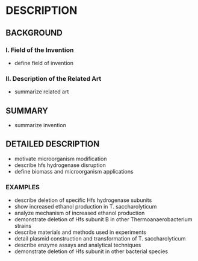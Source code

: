 # DESCRIPTION

## BACKGROUND

### I. Field of the Invention

- define field of invention

### II. Description of the Related Art

- summarize related art

## SUMMARY

- summarize invention

## DETAILED DESCRIPTION

- motivate microorganism modification
- describe hfs hydrogenase disruption
- define biomass and microorganism applications

### EXAMPLES

- describe deletion of specific Hfs hydrogenase subunits
- show increased ethanol production in T. saccharolyticum
- analyze mechanism of increased ethanol production
- demonstrate deletion of Hfs subunit B in other Thermoanaerobacterium strains
- describe materials and methods used in experiments
- detail plasmid construction and transformation of T. saccharolyticum
- describe enzyme assays and analytical techniques
- demonstrate deletion of Hfs subunit in other bacterial species

